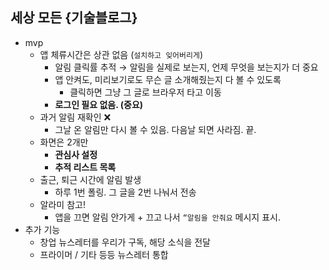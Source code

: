 ## 세상 모든 {기술블로그}
- mvp
    - 앱 체류시간은 상관 없음 (`설치하고 잊어버리게`)
        - 알림 클릭률 추적 → 알림을 실제로 보는지, 언제 무엇을 보는지가 더 중요
        - 앱 안켜도, 미리보기로도 무슨 글 소개해줬는지 다 볼 수 있도록
            - 클릭하면 그냥 그 글로 브라우저 타고 이동
        - **로그인 필요 없음. (중요)**
    - 과거 알림 재확인 ❌
        - 그날 온 알림만 다시 볼 수 있음. 다음날 되면 사라짐. 끝.
    - 화면은 2개만
        - **관심사 설정**
        - **추적 리스트 목록**
    - 출근, 퇴근 시간에 알림 발생
        - 하루 1번 폴링. 그 글을 2번 나눠서 전송
    - 알라미 참고!
        - 앱을 끄면 알림 안가게 + 끄고 나서 `“알림을 안줘요` 메시지 표시.
- 추가 기능
    - 창업 뉴스레터를 우리가 구독, 해당 소식을 전달
    - 프라이머 / 기타 등등 뉴스레터 통합

